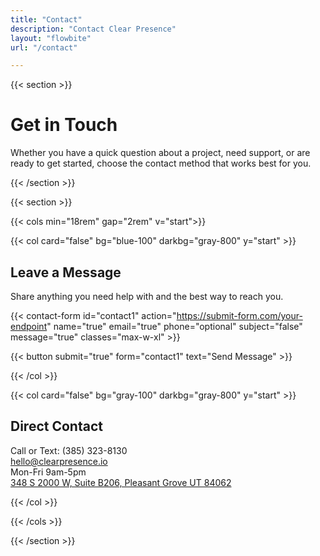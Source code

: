 ```yaml
---
title: "Contact"
description: "Contact Clear Presence"
layout: "flowbite"
url: "/contact"

---
```


{{< section >}}


# Get in Touch

Whether you have a quick question about a project, need support, or are ready to get started, choose the contact method that works best for you.

{{< /section >}}






{{< section >}}

{{< cols min="18rem" gap="2rem" v="start">}}


{{< col card="false" bg="blue-100" darkbg="gray-800" y="start" >}}
## Leave a Message

Share anything you need help with and the best way to reach you.

{{< contact-form id="contact1" action="https://submit-form.com/your-endpoint" name="true" email="true" phone="optional" subject="false" message="true" classes="max-w-xl" >}}

{{< button submit="true" form="contact1" text="Send Message" >}}

{{< /col >}}

{{< col card="false" bg="gray-100" darkbg="gray-800" y="start" >}}

## Direct Contact


Call or Text: (385) 323-8130 <br> hello@clearpresence.io <br> Mon-Fri 9am-5pm <br> [348 S 2000 W, Suite B206, Pleasant Grove UT 84062](https://www.google.com/maps/place/348+S+2000+W+b206,+Pleasant+Grove,+UT+84062/@40.3594937,-111.7721235,17z/data=!3m1!4b1!4m5!3m4!1s0x874d83f0906de397:0x3dfccb1823eeb17a!8m2!3d40.3594896!4d-111.7695486?entry=ttu&g_ep=EgoyMDI1MTAwOC4wIKXMDSoASAFQAw%3D%3D)


{{< /col >}}

{{< /cols >}}

{{< /section >}}

